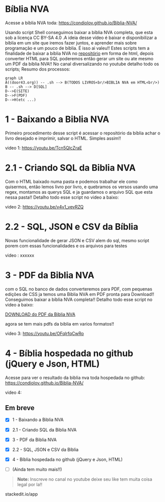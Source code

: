 #  Bíblia NVA

Acesse a bíblia NVA toda: https://condiolov.github.io/Biblia-NVA/

Usando script Shell conseguimos baixar a bíblia NVA completa, que esta sob a licença CC BY-SA 4.0 .A ideia desse vídeo é baixar e disponibilizar a bíblia em um site que iremos fazer juntos, e aprender mais sobre programação e um pouco de bíblia. É isso ai valeu!! Estes scripts tem a finalidade de baixar a bíblia NVA no [repositório](https://door43.org/)  em forma de html, depois converter HTML para SQL poderemos então gerar um site ou ate mesmo um PDF da bíblia NVA!! No canal diversalizando no youtube detalho todo os scripts;
Resumo dos processos:
```mermaid
graph LR
A((door43.org)) -- .sh --> B(TODOS LIVROS<br/>BIBLIA NVA em HTML<br/>)
B -- .sh --> D[SQL]
D-->E(SITE)
D-->F(PDF)
D-->H(etc ...)
```

# 1 - Baixando a Biblia NVA
Primeiro procedimento desse script é acessar o repositório da bíblia achar o livro desejado e imprimir, salvar o HTML. Simples assim!!

video 1: https://youtu.be/Tcn5QlcZraE


# 2.1 - Criando SQL da Biblia NVA
Com o HTML baixado numa pasta e podemos trabalhar ele como quisermos, então lemos livro por livro, e quebramos os versos usando uma regex, montamos as querys SQL e ja guardamos o arquivo SQL que esta nessa pasta!! Detalho todo esse script no video a baixo:

video 2: https://youtu.be/v4v1_vevRZQ

# 2.2 - SQL, JSON e CSV da Bíblia
Novas funcionalidade de gerar JSON e CSV alem do sql, mesmo script porem com essas funcionalidades e os arquivos para testes

video : xxxxxx

# 3 - PDF da Biblia NVA
com o SQL no banco de dados converteremos para PDF, com pequenas edições de CSS ja temos uma Biblia NVA em PDF pronta para Download!! Conseguimos baixar a bíblia NVA completa!! Detalho todo esse script no video a baixo:

[DOWNLOAD do PDF da Biblia NVA](https://github.com/Condiolov/Biblia-NVA/tree/master/3%20-%20Gerando%20o%20PDF%20da%20Biblia%20NVA/bibliaNVA.pdf)

agora se tem mais pdfs da biblia em varios formatos!!

video 3: https://youtu.be/OFqlrfqCwRo

# 4 - Bíblia hospedada no github (jQuery e Json, HTML)
Acesse para ver o resultado da biblia nva toda hospedada no github: https://condiolov.github.io/Biblia-NVA/

video 4:

## Em breve

 - [x] 1 - Baixando a Biblia NVA
 - [x] 2.1 - Criando SQL da Biblia NVA
 - [x] 3 - PDF da Biblia NVA
 - [x] 2.2 - SQL, JSON e CSV da Bíblia
 - [x] 4 - Bíblia hospedada no github (jQuery e Json, HTML)
 - [ ]  (Ainda tem muito mais!!)


> **Note:** Inscreve no canal no youtube deixe seu like tem muita coisa legal por la!!

stackedit.io/app
